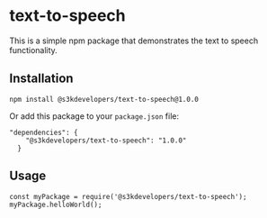 # text-to-speech

This is a simple npm package that demonstrates the text to speech functionality.

## Installation

`npm install @s3kdevelopers/text-to-speech@1.0.0`

Or add this package to your `package.json` file:

```
"dependencies": {
    "@s3kdevelopers/text-to-speech": "1.0.0"
  }
```

## Usage

```
const myPackage = require('@s3kdevelopers/text-to-speech');
myPackage.helloWorld();
```
